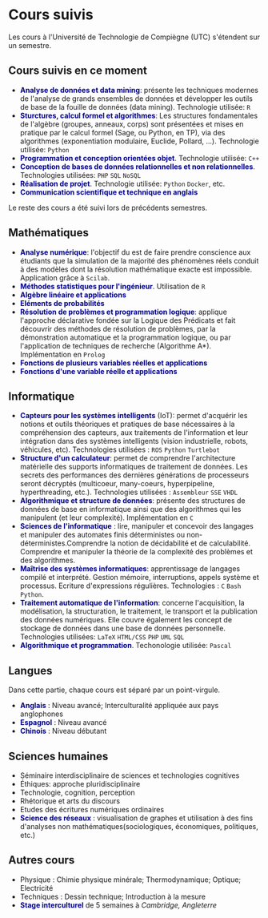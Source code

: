 # Cours suivis

Les cours à l'Université de Technologie de Compiègne (UTC) s'étendent sur un semestre.

## Cours suivis en ce moment
* <strong><span style="color:darkblue">Analyse de données et data mining</span></strong>: présente les techniques modernes de l'analyse de grands ensembles de données et développer les outils de base de la fouille de données (data mining). Technologie utilisée: `R`
* <strong><span style="color:darkblue">Sturctures, calcul formel et algorithmes</span></strong>: Les structures fondamentales de l'algèbre (groupes, anneaux, corps) sont présentées et mises en pratique par le calcul formel (Sage, ou Python, en TP), via des algorithmes (exponentiation modulaire, Euclide, Pollard, ...). Technologie utilisée: `Python`
* <strong><span style="color:darkblue">Programmation et conception orientées objet</span></strong>. Technologie utilisée: `C++`
* <strong><span style="color:darkblue">Conception de bases de données relationnelles et non relationnelles</span></strong>. Technologies utilisées: `PHP` `SQL` `NoSQL`
* <strong><span style="color:darkblue">Réalisation de projet</span></strong>. Technologie utilisée: `Python` `Docker`, etc.
* <strong><span style="color:darkblue">Communication scientifique et technique en anglais</span></strong>


Le reste des cours a été suivi lors de précédents semestres.


## Mathématiques
* <strong><span style="color:darkblue">Analyse numérique</span></strong>: l'objectif du est de faire prendre conscience aux étudiants que la simulation de la majorité des phénomènes réels conduit à des modèles dont la résolution mathématique exacte est impossible. Application grâce à `Scilab`.
* <strong><span style="color:darkblue">Méthodes statistiques pour l'ingénieur</span></strong>. Utilisation de `R`
* <strong><span style="color:darkblue">Algèbre linéaire et applications</span></strong>
* <strong><span style="color:darkblue">Eléments de probabilités</span></strong>
* <strong><span style="color:darkblue">Résolution de problèmes et programmation logique</span></strong>: applique l'approche déclarative fondée sur la Logique des Prédicats et fait découvrir des méthodes de résolution de problèmes, par la démonstration automatique et la programmation logique, ou par l'application de techniques de recherche (Algorithme A*). Implémentation en `Prolog`
* <strong><span style="color:darkblue">Fonctions de plusieurs variables réelles et applications</span></strong>
* <strong><span style="color:darkblue">Fonctions d'une variable réelle et applications</span></strong>

## Informatique
* <strong><span style="color:darkblue">Capteurs pour les systèmes intelligents</span></strong> (IoT): permet d'acquérir les notions et outils théoriques et pratiques de base nécessaires à la compréhension des capteurs, aux traitements de l'information et leur intégration dans des systèmes intelligents (vision industrielle, robots, véhicules, etc). Technologies utilisées : `ROS` `Python` `Turtlebot`
* <strong><span style="color:darkblue">Structure d'un calculateur</span></strong>: permet de comprendre l'architecture matérielle des supports informatiques de traitement de données. Les secrets des performances des dernières générations de processeurs seront décryptés (multicoeur, many-coeurs, hyperpipeline, hyperthreading, etc.). Technologies utilisées : `Assembleur` `SSE` `VHDL`
* <strong><span style="color:darkblue">Algorithmique et structure de données</span></strong>: présente des structures de données de base en informatique ainsi que des algorithmes qui les manipulent (et leur complexité). Implémentation en `C`
* <strong><span style="color:darkblue">Sciences de l'informatique</span></strong> : lire, manipuler et concevoir des langages et manipuler des automates finis déterministes ou non-déterministes.Comprendre la notion de décidabilité et de calculabilité. Comprendre et manipuler la théorie de la complexité des problèmes et des algorithmes.
* <strong><span style="color:darkblue">Maîtrise des systèmes informatiques</span></strong>: apprentissage de langages compilé et interprété. Gestion mémoire, interruptions, appels système et processus. Ecriture d'expressions régulières. Technologies : `C` `Bash` `Python`.
* <strong><span style="color:darkblue">Traitement automatique de l'information</span></strong>: concerne l'acquisition, la modélisation, la structuration, le traitement, le transport et la publication des données numériques. Elle couvre également les concept de stockage de données dans une base de données personnelle. Technologies utilisées: `LaTeX` `HTML/CSS` `PHP` `UML` `SQL`
* <strong><span style="color:darkblue">Algorithmique et programmation</span></strong>. Techonologie utilisée: `Pascal`

## Langues
Dans cette partie, chaque cours est séparé par un point-virgule.

* <strong><span style="color:darkblue">Anglais</span></strong> : Niveau avancé; Interculturalité appliquée aux pays anglophones 
* <strong><span style="color:darkblue">Espagnol</span></strong> : Niveau avancé
* <strong><span style="color:darkblue">Chinois</span></strong> : Niveau débutant

## Sciences humaines
* Séminaire interdisciplinaire de sciences et technologies cognitives
* Éthiques: approche pluridisciplinaire
* Technologie, cognition, perception
* Rhétorique et arts du discours
* Etudes des écritures numériques ordinaires
* <strong><span style="color:darkblue">Science des réseaux</span></strong> : visualisation de graphes et utilisation à des fins d'analyses non mathématiques(sociologiques, économiques, politiques, etc.)

## Autres cours
* Physique : Chimie physique minérale; Thermodynamique; Optique; Electricité
* Techniques : Dessin technique; Introduction à la mesure
* <strong><span style="color:darkblue">Stage interculturel</span></strong> de 5 semaines à <i>Cambridge, Angleterre</i>
